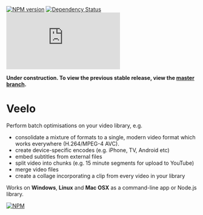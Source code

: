 [![NPM version](https://badge.fury.io/js/veelo.png)](http://badge.fury.io/js/veelo)
[![Dependency Status](https://david-dm.org/75lb/veelo.png)](https://david-dm.org/75lb/veelo)
![Analytics](https://ga-beacon.appspot.com/UA-27725889-8/veelo/README.md?pixel)

**Under construction. To view the previous stable release, view the [master branch](https://github.com/75lb/veelo/tree/master).**

Veelo
=====
Perform batch optimisations on your video library, e.g.

* consolidate a mixture of formats to a single, modern video format which works everywhere (H.264/MPEG-4 AVC).
* create device-specific encodes (e.g. iPhone, TV, Android etc)
* embed subtitles from external files
* split video into chunks (e.g. 15 minute segments for upload to YouTube)
* merge video files
* create a collage incorporating a clip from every video in your library

Works on __Windows__, __Linux__ and __Mac OSX__ as a command-line app or Node.js library. 

[![NPM](https://nodei.co/npm-dl/veelo.png?months=3)](https://nodei.co/npm/veelo/)
